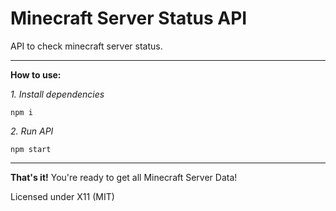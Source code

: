 # **Minecraft Server Status API**

API to check minecraft server status.

---

**How to use:**

_1. Install dependencies_

`npm i`

_2. Run API_

`npm start`

---

**That's it!** You're ready to get all Minecraft Server Data!

Licensed under X11 (MIT)
